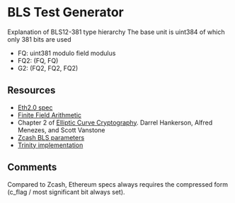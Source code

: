 # BLS Test Generator

Explanation of BLS12-381 type hierarchy
The base unit is uint384 of which only 381 bits are used

- FQ: uint381 modulo field modulus
- FQ2: (FQ, FQ)
- G2: (FQ2, FQ2, FQ2)

## Resources

- [Eth2.0 spec](https://github.com/ethereum/eth2.0-specs/blob/master/specs/bls_signature.md)
- [Finite Field Arithmetic](http://www.springeronline.com/sgw/cda/pageitems/document/cda_downloaddocument/0,11996,0-0-45-110359-0,00.pdf)
- Chapter 2 of [Elliptic Curve Cryptography](http://cacr.uwaterloo.ca/ecc/). Darrel Hankerson, Alfred Menezes, and Scott Vanstone 
- [Zcash BLS parameters](https://github.com/zkcrypto/pairing/tree/master/src/bls12_381)
- [Trinity implementation](https://github.com/ethereum/trinity/blob/master/eth2/_utils/bls.py)

## Comments

Compared to Zcash, Ethereum specs always requires the compressed form (c_flag / most significant bit always set).